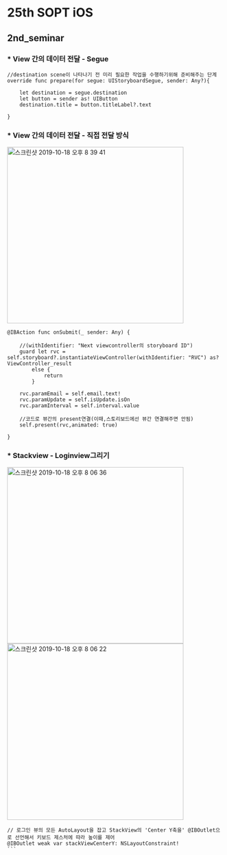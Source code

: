 # 25th SOPT iOS
## 2nd_seminar  
### __* View 간의 데이터 전달 - Segue__

```
//destination scene이 나타나기 전 미리 필요한 작업을 수행하기위해 준비해주는 단계
override func prepare(for segue: UIStoryboardSegue, sender: Any?){
    
    let destination = segue.destination
    let button = sender as! UIButton
    destination.title = button.titleLabel?.text

}
```

### __* View 간의 데이터 전달 - 직접 전달 방식__

<img width="411" alt="스크린샷 2019-10-18 오후 8 39 41" src="https://user-images.githubusercontent.com/22251299/67091851-b43b4280-f1e8-11e9-8d24-ed17356a077f.png">

```
@IBAction func onSubmit(_ sender: Any) {
    
    //(withIdentifier: "Next viewcontroller의 storyboard ID")
    guard let rvc = self.storyboard?.instantiateViewController(withIdentifier: "RVC") as? ViewController_result
        else {
            return
        }
    
    rvc.paramEmail = self.email.text!
    rvc.paramUpdate = self.isUpdate.isOn
    rvc.paramInterval = self.interval.value
    
    //코드로 뷰간의 present연결(이때,스토리보드에선 뷰간 연결해주면 안됨)
    self.present(rvc,animated: true)
    
}
```

### __* Stackview - Loginview그리기__


<img width="411" alt="스크린샷 2019-10-18 오후 8 06 36" src="https://user-images.githubusercontent.com/22251299/67090084-26f5ef00-f1e4-11e9-8d93-71bdd0a9b10a.png">



<img width="411" alt="스크린샷 2019-10-18 오후 8 06 22" src="https://user-images.githubusercontent.com/22251299/67090115-3c6b1900-f1e4-11e9-963e-9794f9de4149.png">

````   
// 로그인 뷰의 모든 AutoLayout을 잡고 StackView의 'Center Y축을' @IBOutlet으로 선언해서 키보드 제스처에 따라 높이를 제어
@IBOutlet weak var stackViewCenterY: NSLayoutConstraint! 
```


